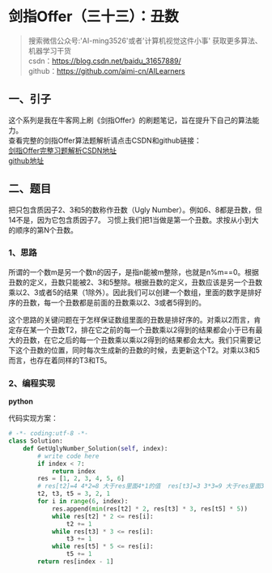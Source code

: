 # 剑指Offer（三十三）：丑数

> 搜索微信公众号:'AI-ming3526'或者'计算机视觉这件小事' 获取更多算法、机器学习干货  
> csdn：https://blog.csdn.net/baidu_31657889/  
> github：https://github.com/aimi-cn/AILearners

## 一、引子

这个系列是我在牛客网上刷《剑指Offer》的刷题笔记，旨在提升下自己的算法能力。  
查看完整的剑指Offer算法题解析请点击CSDN和github链接：  
[剑指Offer完整习题解析CSDN地址](https://blog.csdn.net/baidu_31657889/article/category/9059648)  
[github地址](https://github.com/aimi-cn/AILearners/tree/master/blog/Algorithm/jianzhi_offer)

## 二、题目

把只包含质因子2、3和5的数称作丑数（Ugly Number）。例如6、8都是丑数，但14不是，因为它包含质因子7。 习惯上我们把1当做是第一个丑数。求按从小到大的顺序的第N个丑数。

### 1、思路

所谓的一个数m是另一个数n的因子，是指n能被m整除，也就是n%m==0。根据丑数的定义，丑数只能被2、3和5整除。根据丑数的定义，丑数应该是另一个丑数乘以2、3或者5的结果（1除外）。因此我们可以创建一个数组，里面的数字是排好序的丑数，每一个丑数都是前面的丑数乘以2、3或者5得到的。

这个思路的关键问题在于怎样保证数组里面的丑数是排好序的。对乘以2而言，肯定存在某一个丑数T2，排在它之前的每一个丑数乘以2得到的结果都会小于已有最大的丑数，在它之后的每一个丑数乘以乘以2得到的结果都会太大。我们只需要记下这个丑数的位置，同时每次生成新的丑数的时候，去更新这个T2。对乘以3和5而言，也存在着同样的T3和T5。

### 2、编程实现

**python**

代码实现方案：


```python
# -*- coding:utf-8 -*-
class Solution:
    def GetUglyNumber_Solution(self, index):
        # write code here
        if index < 7:
            return index
        res = [1, 2, 3, 4, 5, 6]
        # res[t2]=4 4*2=8 大于res里面4*1的值  res[t3]=3 3*3=9 大于res里面3*2的值 res[t5]=2 5*2=10 大于res里面5*1的值 
        t2, t3, t5 = 3, 2, 1
        for i in range(6, index):
            res.append(min(res[t2] * 2, res[t3] * 3, res[t5] * 5))
            while res[t2] * 2 <= res[i]:
                t2 += 1
            while res[t3] * 3 <= res[i]:
                t3 += 1
            while res[t5] * 5 <= res[i]:
                t5 += 1
        return res[index - 1]
```
